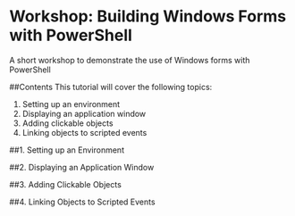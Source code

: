# Workshop: Building Windows Forms with PowerShell
A short workshop to demonstrate the use of Windows forms with PowerShell

##Contents
This tutorial will cover the following topics:
1. Setting up an environment
1. Displaying an application window
1. Adding clickable objects
1. Linking objects to scripted events

##1. Setting up an Environment

##2. Displaying an Application Window

##3. Adding Clickable Objects

##4. Linking Objects to Scripted Events
